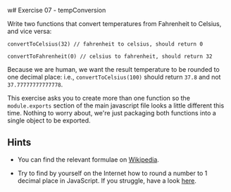 w# Exercise 07 - tempConversion

Write two functions that convert temperatures from Fahrenheit to Celsius, and vice versa:
```
convertToCelsius(32) // fahrenheit to celsius, should return 0

convertToFahrenheit(0) // celsius to fahrenheit, should return 32
```

Because we are human, we want the result temperature to be rounded to one decimal place: i.e., `convertToCelsius(100)` should return `37.8` and not `37.77777777777778`.

This exercise asks you to create more than one function so the `module.exports` section of the main javascript file looks a little different this time. Nothing to worry about, we're just packaging both functions into a single object to be exported.

## Hints
- You can find the relevant formulae on [Wikipedia](https://en.wikipedia.org/wiki/Conversion_of_units_of_temperature).

- Try to find by yourself on the Internet how to round a number to 1 decimal place in JavaScript. If you struggle, have a look [here](https://stackoverflow.com/q/7342957/5433628).
